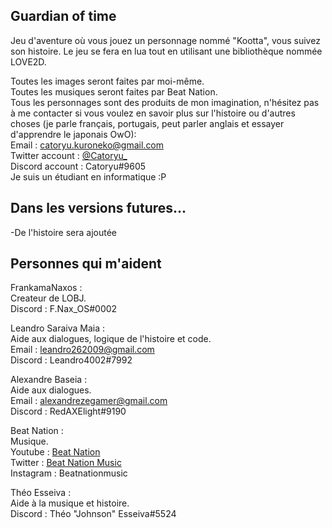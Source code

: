 Guardian of time
--
Jeu d'aventure où vous jouez un personnage nommé "Kootta", vous suivez son histoire.
Le jeu se fera en lua tout en utilisant une bibliothèque nommée LOVE2D.

Toutes les images seront faites par moi-même.  
Toutes les musiques seront faites par Beat Nation.  
Tous les personnages sont des produits de mon imagination, n'hésitez pas à me contacter si vous voulez en savoir plus sur l'histoire ou d'autres choses (je parle français, portugais, peut parler anglais et essayer d'apprendre le japonais OwO):  
Email : catoryu.kuroneko@gmail.com  
Twitter account : [@Catoryu_](https://www.twitter.com/Catoryu_)  
Discord account : Catoryu#9605  
Je suis un étudiant en informatique :P

Dans les versions futures...
--
-De l'histoire sera ajoutée  

Personnes qui m'aident
--
FrankamaNaxos :  
Createur de LOBJ.  
Discord : F.Nax_OS#0002

Leandro Saraiva Maia :  
Aide aux dialogues, logique de l'histoire et code.  
Email : leandro262009@gmail.com  
Discord : Leandro4002#7992

Alexandre Baseia :  
Aide aux dialogues.  
Email : alexandrezegamer@gmail.com  
Discord : RedAXElight#9190

Beat Nation :  
Musique.  
Youtube : [Beat Nation](https://www.youtube.com/channel/UCgmVsLRg1mIr9uNLR9kuj_A)  
Twitter : [Beat Nation Music](https://twitter.com/beatnationmusic)  
Instagram : Beatnationmusic

Théo Esseiva :  
Aide à la musique et histoire.  
Discord : Théo "Johnson" Esseiva#5524
